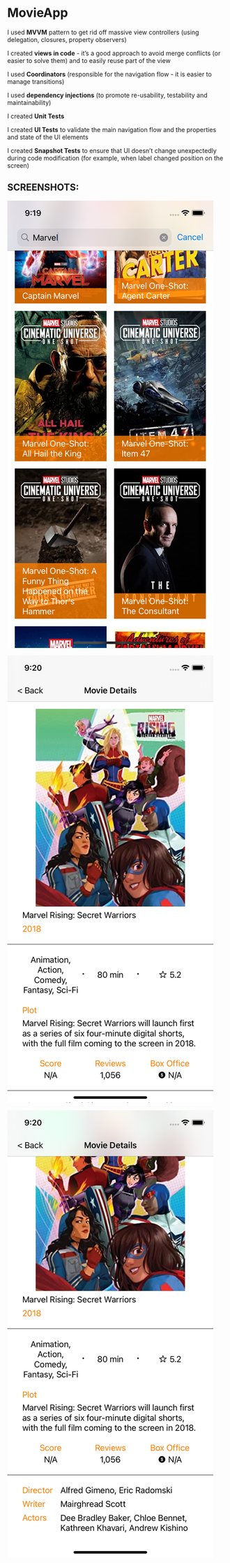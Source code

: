 # MovieApp

I used **MVVM** pattern to get rid off massive view controllers (using delegation, closures, property observers)

I created **views in code** - it’s a good approach to avoid merge conflicts (or easier to solve them) and to easily reuse part of the view

I used **Coordinators** (responsible for the navigation flow - it is easier to manage transitions)

I used **dependency injections** (to promote re-usability, testability and maintainability)

I created **Unit Tests**

I created **UI Tests** to validate the main navigation flow and the properties and state of the UI elements

I created **Snapshot Tests** to ensure that UI doesn’t change unexpectedly during code modification (for example, when label changed position on the screen)

## SCREENSHOTS:

![Alt text](https://raw.githubusercontent.com/wachus77/MovieApp/main/Screenshots/movie_list.png "Movie List screen")

![Alt text](https://raw.githubusercontent.com/wachus77/MovieApp/main/Screenshots/movie_details_1.png "Movie Details screen 1")

![Alt text](https://raw.githubusercontent.com/wachus77/MovieApp/main/Screenshots/movie_details_2.png "Movie Details screen 2")
